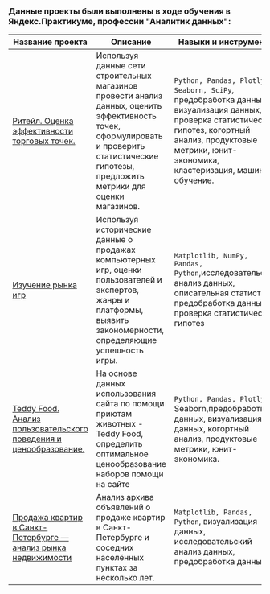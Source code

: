### Данные проекты были выполнены в ходе обучения в Яндекс.Практикуме, профессии "Аналитик данных":


| Название проекта        | Описание           | Навыки и инструменты   |
| ----------------------- |------------------| ----------------------------------------|
| [Ритейл. Оценка эффективности торговых точек.](https://github.com/lotoshnik/praktikum-projects/tree/master/Retail)| Используя данные сети строительных магазинов провести анализ данных, оценить эффективность точек, сформулировать и проверить статистические гипотезы, предложить метрики для оценки магазинов.| `Python, Pandas, Plotly, Seaborn, SciPy`, предобработка данных, визуализация данных,  проверка статистических гипотез, когортный анализ, продуктовые метрики, юнит-экономика, кластеризация, машинное обучение. |
| [Изучение рынка игр](https://github.com/lotoshnik/praktikum-projects/tree/master/Games)| Используя исторические данные о продажах компьютерных игр, оценки пользователей и экспертов, жанры и платформы, выявить закономерности, определяющие успешность игры. | `Matplotlib, NumPy, Pandas, Python`,исследовательский анализ данных, описательная статистика, предобработка данных, проверка статистических гипотез |
| [Teddy Food. Анализ пользовательского поведения и ценообразование.](https://github.com/lotoshnik/praktikum-projects/tree/master/Teddy-Food)| На основе данных использования сайта по помощи приютам животных - Teddy Food, определить оптимальное ценообразование наборов помощи на сайте | `Python, Pandas, Plotly`, Seaborn,предобработка данных, визуализация данных, когортный анализ, продуктовые метрики, юнит-экономика. |
| [Продажа квартир в Санкт-Петербурге — анализ рынка недвижимости](https://github.com/lotoshnik/praktikum-projects/tree/master/Real-estate-SPB)| Анализ архива объявлений о продаже квартир в Санкт-Петербурге и соседних населённых пунктах за несколько лет. | `Matplotlib, Pandas, Python`, визуализация данных, исследовательский анализ данных, предобработка данных. |



